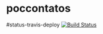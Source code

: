 # poccontatos

#status-travis-deploy
[![Build Status](https://travis-ci.org/DiegoDannielDev/poccontatos.svg?branch=master)](https://travis-ci.org/DiegoDannielDev/poccontatos)
